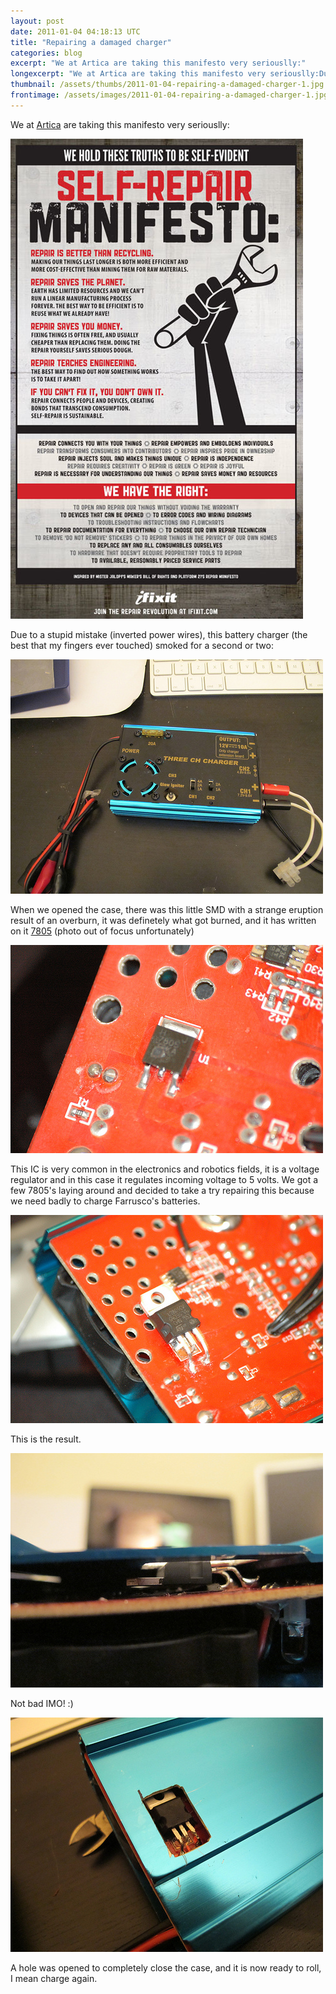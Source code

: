 ```yaml
---
layout: post
date: 2011-01-04 04:18:13 UTC
title: "Repairing a damaged charger"
categories: blog
excerpt: "We at Artica are taking this manifesto very seriouslly:"
longexcerpt: "We at Artica are taking this manifesto very seriouslly:Due to a stupid mistake (inverted power wires), this battery charger (the best that my fingers ever touched) smoked for a second or two:"
thumbnail: /assets/thumbs/2011-01-04-repairing-a-damaged-charger-1.jpg
frontimage: /assets/images/2011-01-04-repairing-a-damaged-charger-1.jpg
---
```


We at <a href="http://www.artica.cc">Artica</a> are taking this manifesto very seriouslly:

<a href="http://www.ifixit.com/Manifesto">![](/assets/images/2011-01-04-repairing-a-damaged-charger-1.jpg)</a>

Due to a stupid mistake (inverted power wires), this battery charger (the best that my fingers ever touched) smoked for a second or two:

<a href="http://www.flickr.com/photos/guibot/5321952211/">![](/assets/images/2011-01-04-repairing-a-damaged-charger-2.jpg)</a>

When we opened the case, there was this little SMD with a strange eruption result of an overburn, it was definetely what got burned, and it has written on it <a href="http://en.wikipedia.org/wiki/78xx">7805</a> (photo out of focus unfortunately)

<a href="http://www.flickr.com/photos/guibot/5322554634/">![](/assets/images/2011-01-04-repairing-a-damaged-charger-3.jpg)</a>

This IC is very common in the electronics and robotics fields, it is a voltage regulator and in this case it regulates incoming voltage to 5 volts. We got a few 7805's laying around and decided to take a try repairing this because we need badly to charge Farrusco's batteries.

<a href="http://www.flickr.com/photos/guibot/5322552614/">![](/assets/images/2011-01-04-repairing-a-damaged-charger-4.jpg)</a>

This is the result.

<a href="http://www.flickr.com/photos/guibot/5322550834/">![](/assets/images/2011-01-04-repairing-a-damaged-charger-5.jpg)</a>

Not bad IMO! :)

<a href="http://www.flickr.com/photos/guibot/5322549622/">![](/assets/images/2011-01-04-repairing-a-damaged-charger-6.jpg)</a>

A hole was opened to completely close the case, and it is now ready to roll, I mean charge again.
